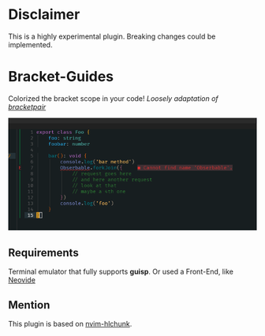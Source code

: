 # Disclaimer
This is a highly experimental plugin. Breaking changes could be implemented.

# Bracket-Guides
Colorized the bracket scope in your code! *Loosely adaptation of [bracketpair](https://github.com/CoenraadS/BracketPair)*

![bracket-guide](media/bracket_guide.gif)

## Requirements
Terminal emulator that fully supports **guisp**. Or used a Front-End, like [Neovide](https://github.com/neovide/neovide)

## Mention
This plugin is based on [nvim-hlchunk](https://github.com/yaocccc/nvim-hlchunk).
